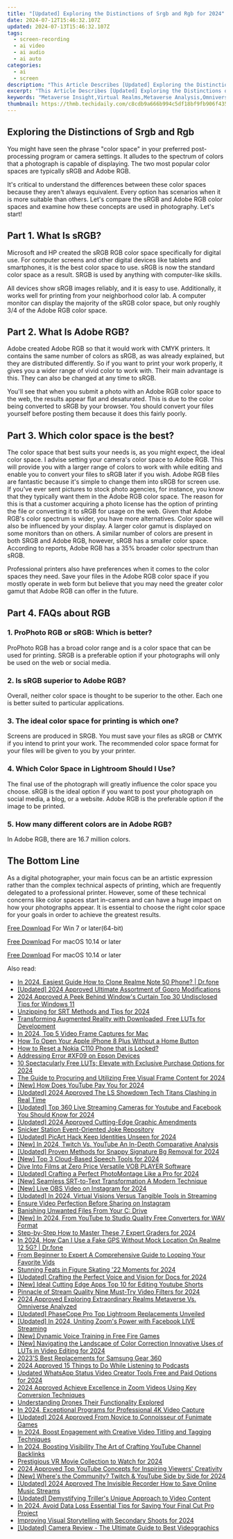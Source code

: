 ```yaml
---
title: "[Updated] Exploring the Distinctions of Srgb and Rgb for 2024"
date: 2024-07-12T15:46:32.107Z
updated: 2024-07-13T15:46:32.107Z
tags: 
  - screen-recording
  - ai video
  - ai audio
  - ai auto
categories: 
  - ai
  - screen
description: "This Article Describes [Updated] Exploring the Distinctions of Srgb and Rgb for 2024"
excerpt: "This Article Describes [Updated] Exploring the Distinctions of Srgb and Rgb for 2024"
keywords: "Metaverse Insight,Virtual Realms,Metaverse Analysis,Omniverse Breakdown,Metaverse Explained,Omniverse Clarity,VR Worlds Unfolded"
thumbnail: https://thmb.techidaily.com/c8cdb9a666b994c5df18bf9fb906f435b3e886e46b814d7626bddc0615133ba1.jpg
---
```


## Exploring the Distinctions of Srgb and Rgb

You might have seen the phrase "color space" in your preferred post-processing program or camera settings. It alludes to the spectrum of colors that a photograph is capable of displaying. The two most popular color spaces are typically sRGB and Adobe RGB.

It's critical to understand the differences between these color spaces because they aren't always equivalent. Every option has scenarios when it is more suitable than others. Let's compare the sRGB and Adobe RGB color spaces and examine how these concepts are used in photography. Let's start!

## Part 1\. What Is sRGB?

Microsoft and HP created the sRGB RGB color space specifically for digital use. For computer screens and other digital devices like tablets and smartphones, it is the best color space to use. sRGB is now the standard color space as a result. SRGB is used by anything with computer-like skills.

All devices show sRGB images reliably, and it is easy to use. Additionally, it works well for printing from your neighborhood color lab. A computer monitor can display the majority of the sRGB color space, but only roughly 3/4 of the Adobe RGB color space.

## Part 2\. What Is Adobe RGB?

Adobe created Adobe RGB so that it would work with CMYK printers. It contains the same number of colors as sRGB, as was already explained, but they are distributed differently. So if you want to print your work properly, it gives you a wider range of vivid color to work with. Their main advantage is this. They can also be changed at any time to sRGB.

You'll see that when you submit a photo with an Adobe RGB color space to the web, the results appear flat and desaturated. This is due to the color being converted to sRGB by your browser. You should convert your files yourself before posting them because it does this fairly poorly.

## Part 3\. Which color space is the best?

The color space that best suits your needs is, as you might expect, the ideal color space. I advise setting your camera's color space to Adobe RGB. This will provide you with a larger range of colors to work with while editing and enable you to convert your files to sRGB later if you wish. Adobe RGB files are fantastic because it's simple to change them into sRGB for screen use. If you've ever sent pictures to stock photo agencies, for instance, you know that they typically want them in the Adobe RGB color space. The reason for this is that a customer acquiring a photo license has the option of printing the file or converting it to sRGB for usage on the web. Given that Adobe RGB's color spectrum is wider, you have more alternatives. Color space will also be influenced by your display. A larger color gamut is displayed on some monitors than on others. A similar number of colors are present in both SRGB and Adobe RGB, however, sRGB has a smaller color space. According to reports, Adobe RGB has a 35% broader color spectrum than sRGB.

Professional printers also have preferences when it comes to the color spaces they need. Save your files in the Adobe RGB color space if you mostly operate in web form but believe that you may need the greater color gamut that Adobe RGB can offer in the future.

## Part 4\. FAQs about RGB

### 1\. ProPhoto RGB or sRGB: Which is better?

ProPhoto RGB has a broad color range and is a color space that can be used for printing. SRGB is a preferable option if your photographs will only be used on the web or social media.

### 2\. Is sRGB superior to Adobe RGB?

Overall, neither color space is thought to be superior to the other. Each one is better suited to particular applications.

### 3\. The ideal color space for printing is which one?

Screens are produced in SRGB. You must save your files as sRGB or CMYK if you intend to print your work. The recommended color space format for your files will be given to you by your printer.

### 4\. Which Color Space in Lightroom Should I Use?

The final use of the photograph will greatly influence the color space you choose. sRGB is the ideal option if you want to post your photograph on social media, a blog, or a website. Adobe RGB is the preferable option if the image to be printed.

### 5\. How many different colors are in Adobe RGB?

In Adobe RGB, there are 16.7 million colors.

## The Bottom Line

As a digital photographer, your main focus can be an artistic expression rather than the complex technical aspects of printing, which are frequently delegated to a professional printer. However, some of these technical concerns like color spaces start in-camera and can have a huge impact on how your photographs appear. It is essential to choose the right color space for your goals in order to achieve the greatest results.

[Free Download](https://tools.techidaily.com/wondershare/filmora/download/) For Win 7 or later(64-bit)

[Free Download](https://tools.techidaily.com/wondershare/filmora/download/) For macOS 10.14 or later

[Free Download](https://tools.techidaily.com/wondershare/filmora/download/) For macOS 10.14 or later

<ins class="adsbygoogle"
     style="display:block"
     data-ad-format="autorelaxed"
     data-ad-client="ca-pub-7571918770474297"
     data-ad-slot="1223367746"></ins>

<ins class="adsbygoogle"
     style="display:block"
     data-ad-format="autorelaxed"
     data-ad-client="ca-pub-7571918770474297"
     data-ad-slot="1223367746"></ins>



<ins class="adsbygoogle"
     style="display:block"
     data-ad-client="ca-pub-7571918770474297"
     data-ad-slot="8358498916"
     data-ad-format="auto"
     data-full-width-responsive="true"></ins>




<span class="atpl-alsoreadstyle">Also read:</span>
<div><ul>
<li><a href="https://android-transfer.techidaily.com/in-2024-easiest-guide-how-to-clone-realme-note-50-phone-drfone-by-drfone-transfer-from-android-transfer-from-android/"><u>In 2024, Easiest Guide How to Clone Realme Note 50 Phone? | Dr.fone</u></a></li>
<li><a href="https://fox-cloud.techidaily.com/updated-2024-approved-ultimate-assortment-of-gopro-modifications/"><u>[Updated] 2024 Approved  Ultimate Assortment of Gopro Modifications</u></a></li>
<li><a href="https://fox-cloud.techidaily.com/2024-approved-a-peek-behind-windows-curtain-top-30-undisclosed-tips-for-windows-11/"><u>2024 Approved  A Peek Behind Window's Curtain  Top 30 Undisclosed Tips for Windows 11</u></a></li>
<li><a href="https://fox-cloud.techidaily.com/unzipping-for-srt-methods-and-tips-for-2024/"><u>Unzipping for SRT  Methods and Tips for 2024</u></a></li>
<li><a href="https://fox-cloud.techidaily.com/transforming-augmented-reality-with-downloaded-free-luts-for-development/"><u>Transforming Augmented Reality with Downloaded, Free LUTs for Development</u></a></li>
<li><a href="https://digital-screen-recording.techidaily.com/in-2024-top-5-video-frame-captures-for-mac/"><u>In 2024, Top 5 Video Frame Captures for Mac</u></a></li>
<li><a href="https://ios-unlock.techidaily.com/how-to-open-your-apple-iphone-8-plus-without-a-home-button-by-drfone-ios/"><u>How To Open Your Apple iPhone 8 Plus Without a Home Button</u></a></li>
<li><a href="https://easy-unlock-android.techidaily.com/how-to-reset-a-nokia-c110-phone-that-is-locked-by-drfone-android/"><u>How to Reset a Nokia C110 Phone that is Locked?</u></a></li>
<li><a href="https://printer-issues.techidaily.com/addressing-error-xf09-on-epson-devices/"><u>Addressing Error #XF09 on Epson Devices</u></a></li>
<li><a href="https://fox-cloud.techidaily.com/10-spectacularly-free-luts-elevate-with-exclusive-purchase-options-for-2024/"><u>10 Spectacularly Free LUTs; Elevate with Exclusive Purchase Options for 2024</u></a></li>
<li><a href="https://fox-cloud.techidaily.com/the-guide-to-procuring-and-utilizing-free-visual-frame-content-for-2024/"><u>The Guide to Procuring and Utilizing Free Visual Frame Content for 2024</u></a></li>
<li><a href="https://eaxpv-info.techidaily.com/new-how-does-youtube-pay-you-for-2024/"><u>[New] How Does YouTube Pay You for 2024</u></a></li>
<li><a href="https://fox-cloud.techidaily.com/updated-2024-approved-the-ls-showdown-tech-titans-clashing-in-real-time/"><u>[Updated] 2024 Approved  The LS Showdown  Tech Titans Clashing in Real Time</u></a></li>
<li><a href="https://fox-cloud.techidaily.com/updated-top-360-live-streaming-cameras-for-youtube-and-facebook-you-should-know-for-2024/"><u>[Updated] Top 360 Live Streaming Cameras for Youtube and Facebook You Should Know for 2024</u></a></li>
<li><a href="https://fox-cloud.techidaily.com/updated-2024-approved-cutting-edge-graphic-amendments/"><u>[Updated] 2024 Approved  Cutting-Edge Graphic Amendments</u></a></li>
<li><a href="https://fox-cloud.techidaily.com/snicker-station-event-oriented-joke-repository/"><u>Snicker Station  Event-Oriented Joke Repository</u></a></li>
<li><a href="https://fox-cloud.techidaily.com/updated-picart-hack-keep-identities-unseen-for-2024/"><u>[Updated] PicArt Hack  Keep Identities Unseen for 2024</u></a></li>
<li><a href="https://fox-cloud.techidaily.com/1717952355173-new-in-2024-twitch-vs-youtube-an-in-depth-comparative-analysis/"><u>[New] In 2024, Twitch Vs. YouTube  An In-Depth Comparative Analysis</u></a></li>
<li><a href="https://fox-cloud.techidaily.com/updated-proven-methods-for-snappy-signature-bg-removal-for-2024/"><u>[Updated] Proven Methods for Snappy Signature Bg Removal for 2024</u></a></li>
<li><a href="https://digital-screen-recording.techidaily.com/new-top-3-cloud-based-speech-tools-for-2024/"><u>[New] Top 3 Cloud-Based Speech Tools for 2024</u></a></li>
<li><a href="https://fox-cloud.techidaily.com/dive-into-films-at-zero-price-versatile-vob-player-software/"><u>Dive Into Films at Zero Price  Versatile VOB PLAYER Software</u></a></li>
<li><a href="https://fox-cloud.techidaily.com/updated-crafting-a-perfect-photomontage-like-a-pro-for-2024/"><u>[Updated] Crafting a Perfect PhotoMontage Like a Pro for 2024</u></a></li>
<li><a href="https://fox-cloud.techidaily.com/new-seamless-srt-to-text-transformation-a-modern-technique/"><u>[New] Seamless SRT-to-Text Transformation  A Modern Technique</u></a></li>
<li><a href="https://screen-recording.techidaily.com/new-live-obs-video-on-instagram-for-2024/"><u>[New] Live OBS Video on Instagram for 2024</u></a></li>
<li><a href="https://fox-cloud.techidaily.com/updated-in-2024-virtual-visions-versus-tangible-tools-in-streaming/"><u>[Updated] In 2024, Virtual Visions Versus Tangible Tools in Streaming</u></a></li>
<li><a href="https://instagram-clips.techidaily.com/ensure-video-perfection-before-sharing-on-instagram/"><u>Ensure Video Perfection Before Sharing on Instagram</u></a></li>
<li><a href="https://win11.techidaily.com/banishing-unwanted-files-from-your-c-drive/"><u>Banishing Unwanted Files From Your C: Drive</u></a></li>
<li><a href="https://eaxpv-info.techidaily.com/new-in-2024-from-youtube-to-studio-quality-free-converters-for-wav-format/"><u>[New] In 2024, From YouTube to Studio Quality  Free Converters for WAV Format</u></a></li>
<li><a href="https://fox-cloud.techidaily.com/step-by-step-how-to-master-these-7-expert-graders-for-2024/"><u>Step-by-Step  How to Master These 7 Expert Graders for 2024</u></a></li>
<li><a href="https://review-topics.techidaily.com/in-2024-how-can-i-use-a-fake-gps-without-mock-location-on-realme-12-5g-drfone-by-drfone-virtual-android/"><u>In 2024, How Can I Use a Fake GPS Without Mock Location On Realme 12 5G? | Dr.fone</u></a></li>
<li><a href="https://youtube-videos.techidaily.com/from-beginner-to-expert-a-comprehensive-guide-to-looping-your-favorite-vids/"><u>From Beginner to Expert  A Comprehensive Guide to Looping Your Favorite Vids</u></a></li>
<li><a href="https://fox-cloud.techidaily.com/stunning-feats-in-figure-skating-22-moments-for-2024/"><u>Stunning Feats in Figure Skating '22 Moments for 2024</u></a></li>
<li><a href="https://fox-cloud.techidaily.com/updated-crafting-the-perfect-voice-and-vision-for-docs-for-2024/"><u>[Updated] Crafting the Perfect Voice and Vision for Docs for 2024</u></a></li>
<li><a href="https://youtube-help.techidaily.com/new-ideal-cutting-edge-apps-top-10-for-editing-youtube-shorts/"><u>[New] Ideal Cutting Edge Apps  Top 10 for Editing Youtube Shorts</u></a></li>
<li><a href="https://fox-cloud.techidaily.com/pinnacle-of-stream-quality-nine-must-try-video-filters-for-2024/"><u>Pinnacle of Stream Quality  Nine Must-Try Video Filters for 2024</u></a></li>
<li><a href="https://fox-cloud.techidaily.com/2024-approved-exploring-extraordinary-realms-metaverse-vs-omniverse-analyzed/"><u>2024 Approved  Exploring Extraordinary Realms  Metaverse Vs. Omniverse Analyzed</u></a></li>
<li><a href="https://fox-cloud.techidaily.com/updated-phasecope-pro-top-lightroom-replacements-unveiled/"><u>[Updated] PhaseCope Pro  Top Lightroom Replacements Unveiled</u></a></li>
<li><a href="https://fox-cloud.techidaily.com/updated-in-2024-uniting-zooms-power-with-facebook-live-streaming/"><u>[Updated] In 2024, Uniting Zoom's Power with Facebook LIVE Streaming</u></a></li>
<li><a href="https://fox-cloud.techidaily.com/new-dynamic-voice-training-in-free-fire-games/"><u>[New] Dynamic Voice Training in Free Fire Games</u></a></li>
<li><a href="https://fox-cloud.techidaily.com/new-navigating-the-landscape-of-color-correction-innovative-uses-of-luts-in-video-editing-for-2024/"><u>[New] Navigating the Landscape of Color Correction  Innovative Uses of LUTs in Video Editing for 2024</u></a></li>
<li><a href="https://fox-cloud.techidaily.com/2023s-best-replacements-for-samsung-gear-360/"><u>2023'S Best Replacements for Samsung Gear 360</u></a></li>
<li><a href="https://fox-cloud.techidaily.com/2024-approved-15-things-to-do-while-listening-to-podcasts/"><u>2024 Approved  15 Things to Do While Listening to Podcasts</u></a></li>
<li><a href="https://video-content-creator.techidaily.com/updated-whatsapp-status-video-creator-tools-free-and-paid-options-for-2024/"><u>Updated WhatsApp Status Video Creator Tools Free and Paid Options for 2024</u></a></li>
<li><a href="https://fox-cloud.techidaily.com/2024-approved-achieve-excellence-in-zoom-videos-using-key-conversion-techniques/"><u>2024 Approved  Achieve Excellence in Zoom Videos Using Key Conversion Techniques</u></a></li>
<li><a href="https://fox-cloud.techidaily.com/understanding-drones-their-functionality-explored/"><u>Understanding Drones  Their Functionality Explored</u></a></li>
<li><a href="https://screen-recording.techidaily.com/in-2024-exceptional-programs-for-professional-4k-video-capture/"><u>In 2024, Exceptional Programs for Professional 4K Video Capture</u></a></li>
<li><a href="https://fox-cloud.techidaily.com/updated-2024-approved-from-novice-to-connoisseur-of-funimate-games/"><u>[Updated] 2024 Approved  From Novice to Connoisseur of Funimate Games</u></a></li>
<li><a href="https://youtube-videos.techidaily.com/in-2024-boost-engagement-with-creative-video-titling-and-tagging-techniques/"><u>In 2024, Boost Engagement with Creative Video Titling and Tagging Techniques</u></a></li>
<li><a href="https://youtube-clips.techidaily.com/in-2024-boosting-visibility-the-art-of-crafting-youtube-channel-backlinks/"><u>In 2024, Boosting Visibility  The Art of Crafting YouTube Channel Backlinks</u></a></li>
<li><a href="https://fox-cloud.techidaily.com/prestigious-vr-movie-collection-to-watch-for-2024/"><u>Prestigious VR Movie Collection to Watch for 2024</u></a></li>
<li><a href="https://youtube-stream.techidaily.com/2024-approved-top-youtube-concepts-for-inspiring-viewers-creativity/"><u>2024 Approved  Top YouTube Concepts for Inspiring Viewers' Creativity</u></a></li>
<li><a href="https://fox-cloud.techidaily.com/new-wheres-the-community-twitch-and-youtube-side-by-side-for-2024/"><u>[New] Where's the Community? Twitch & YouTube Side by Side for 2024</u></a></li>
<li><a href="https://fox-cloud.techidaily.com/updated-2024-approved-the-invisible-recorder-how-to-save-online-music-streams/"><u>[Updated] 2024 Approved  The Invisible Recorder  How to Save Online Music Streams</u></a></li>
<li><a href="https://fox-cloud.techidaily.com/updated-demystifying-trillers-unique-approach-to-video-content/"><u>[Updated] Demystifying Triller's Unique Approach to Video Content</u></a></li>
<li><a href="https://video-ai-editor.techidaily.com/in-2024-avoid-data-loss-essential-tips-for-saving-your-final-cut-pro-project/"><u>In 2024, Avoid Data Loss Essential Tips for Saving Your Final Cut Pro Project</u></a></li>
<li><a href="https://some-techniques.techidaily.com/improving-visual-storytelling-with-secondary-shoots-for-2024/"><u>Improving Visual Storytelling with Secondary Shoots for 2024</u></a></li>
<li><a href="https://fox-cloud.techidaily.com/updated-camera-review-the-ultimate-guide-to-best-videographics/"><u>[Updated] Camera Review - The Ultimate Guide to Best Videographics</u></a></li>
</ul></div>
